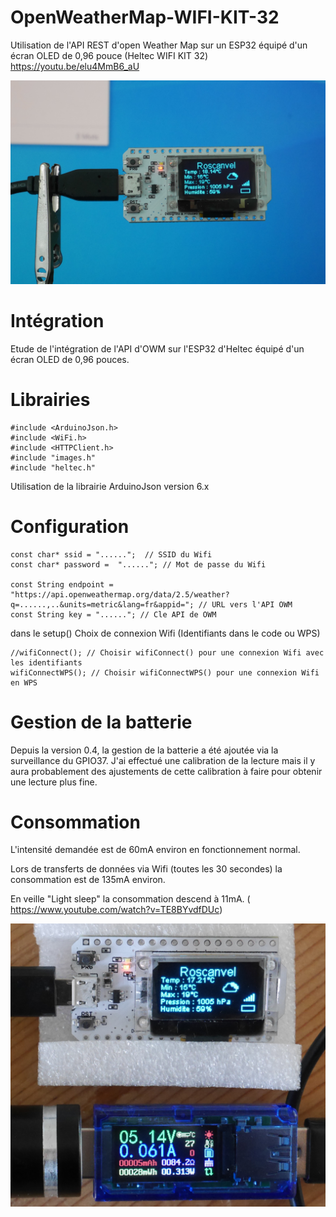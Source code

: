 # OpenWeatherMap-WIFI-KIT-32
Utilisation de l'API REST d'open Weather Map sur un ESP32 équipé d'un écran OLED de 0,96 pouce (Heltec WIFI KIT 32)
https://youtu.be/elu4MmB6_aU

![01](./images/01.jpg)

# Intégration
Etude de l'intégration de l'API d'OWM sur l'ESP32 d'Heltec équipé d'un écran OLED de 0,96 pouces.

# Librairies
```
#include <ArduinoJson.h>
#include <WiFi.h>
#include <HTTPClient.h>
#include "images.h"
#include "heltec.h"
```
Utilisation de la librairie ArduinoJson version 6.x

# Configuration
```
const char* ssid = "......";  // SSID du Wifi
const char* password =  "......"; // Mot de passe du Wifi
 
const String endpoint = "https://api.openweathermap.org/data/2.5/weather?q=......,..&units=metric&lang=fr&appid="; // URL vers l'API OWM
const String key = "......"; // Cle API de OWM
```
dans le setup()
Choix de connexion Wifi (Identifiants dans le code ou WPS)
```
//wifiConnect(); // Choisir wifiConnect() pour une connexion Wifi avec les identifiants
wifiConnectWPS(); // Choisir wifiConnectWPS() pour une connexion Wifi en WPS
```

# Gestion de la batterie
Depuis la version 0.4, la gestion de la batterie a été ajoutée via la surveillance du GPIO37. J'ai effectué une calibration de la lecture mais il y aura probablement des ajustements de cette calibration à faire pour obtenir une lecture plus fine.



# Consommation

L'intensité demandée est de 60mA environ en fonctionnement normal.

Lors de transferts de données via Wifi (toutes les 30 secondes) la consommation est de 135mA environ.

En veille "Light sleep" la consommation descend à 11mA. ( https://www.youtube.com/watch?v=TE8BYvdfDUc)

![02](./images/02.jpg)
